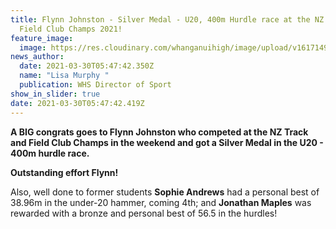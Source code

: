 ```yaml
---
title: Flynn Johnston - Silver Medal - U20, 400m Hurdle race at the NZ Track &
  Field Club Champs 2021!
feature_image:
  image: https://res.cloudinary.com/whanganuihigh/image/upload/v1617149077/News/Flynn-Johnston-over-a-hurdle.jpg
news_author:
  date: 2021-03-30T05:47:42.350Z
  name: "Lisa Murphy "
  publication: WHS Director of Sport
show_in_slider: true
date: 2021-03-30T05:47:42.419Z
---
```

**A BIG congrats goes to Flynn Johnston who competed at the NZ Track and Field Club Champs in the weekend and got a Silver Medal in the U20 - 400m hurdle race.**

**Outstanding effort Flynn!**  

Also, well done to former students **Sophie Andrews** had a personal best of 38.96m in the under-20 hammer, coming 4th; and **Jonathan Maples** was rewarded with a bronze and personal best of 56.5 in the hurdles!